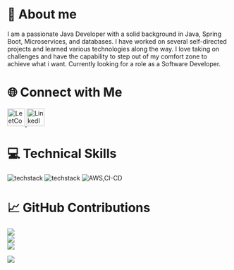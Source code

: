 # 👤 About me

I am a passionate Java Developer with a solid background in Java, Spring Boot, Microservices, and databases. I have worked on several self-directed projects and learned various technologies along the way. I love taking on challenges and have the capability to step out of my comfort zone to achieve what i want. Currently looking for a role as a Software Developer.

# 🌐 Connect with Me
<a href="https://leetcode.com/u/baidyaripan08/">
    <img src="https://upload.wikimedia.org/wikipedia/commons/1/19/LeetCode_logo_black.png" alt="LeetCode" width="40" />
</a>
<a href="https://www.linkedin.com/in/ripan-baidya-9230412a6/">
    <img src="https://upload.wikimedia.org/wikipedia/commons/e/e9/Linkedin_icon.svg" alt="LinkedIn" width="40" />
</a>

# 💻 Technical Skills

  <img src="https://skillicons.dev/icons?i=java,spring,cpp,cs,python,html,css,js,react" alt="techstack" />
  <img src="https://skillicons.dev/icons?i=postgresql,mysql,mongodb,maven,git,github,graphql" alt="techstack" />
  <img src="https://skillicons.dev/icons?i=aws,docker" alt="AWS,CI-CD" />

# 📈 GitHub Contributions
![](https://github-readme-stats.vercel.app/api?username=ripanbaidya08&theme=radical&hide_border=false&include_all_commits=true&count_private=true)<br/>
![](https://github-readme-streak-stats.herokuapp.com/?user=ripanbaidya08&theme=radical&hide_border=false)<br/>
![](https://github-readme-stats.vercel.app/api/top-langs/?username=ripanbaidya08&theme=radical&hide_border=false&include_all_commits=true&count_private=true&layout=compact)


[![](https://visitcount.itsvg.in/api?id=ripanbaidya08&icon=0&color=0)](https://visitcount.itsvg.in)
